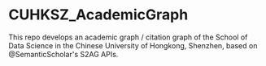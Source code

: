 # CUHKSZ_AcademicGraph
This repo develops an academic graph / citation graph of the School of Data Science in the Chinese University of Hongkong, Shenzhen, based on @SemanticScholar's S2AG APIs.
